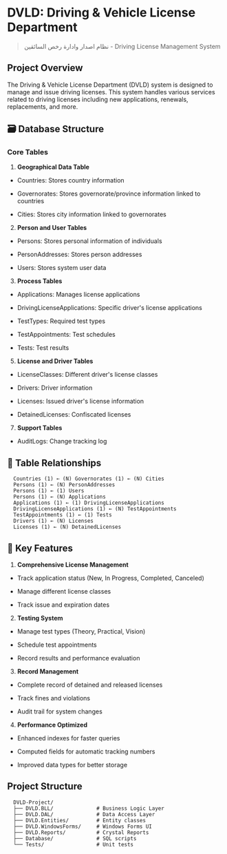 # DVLD: Driving & Vehicle License Department

> نظام اصدار وادارة رخص السائقين - Driving License Management System
## Project Overview

The Driving & Vehicle License Department (DVLD) system is designed to manage and issue driving licenses. This system handles various services related to driving licenses including new applications, renewals, replacements, and more.

## 🗃️ Database Structure

### Core Tables

1. **Geographical Data Table**
 
  - Countries: Stores country information
  
  - Governorates: Stores governorate/province information linked to countries
  
  - Cities: Stores city information linked to governorates

2. **Person and User Tables**
 
  - Persons: Stores personal information of individuals
  
  - PersonAddresses: Stores person addresses
  
  - Users: Stores system user data

3. **Process Tables**

  - Applications: Manages license applications
  
  - DrivingLicenseApplications: Specific driver's license applications
  
  - TestTypes: Required test types
  
  - TestAppointments: Test schedules
  
  - Tests: Test results

5. **License and Driver Tables**

  - LicenseClasses: Different driver's license classes
  
  - Drivers: Driver information
  
  - Licenses: Issued driver's license information
  
  - DetainedLicenses: Confiscated licenses

7. **Support Tables**

  - AuditLogs: Change tracking log

## 🔗 Table Relationships
```
  Countries (1) ← (N) Governorates (1) ← (N) Cities
  Persons (1) ← (N) PersonAddresses
  Persons (1) ← (1) Users
  Persons (1) ← (N) Applications
  Applications (1) ← (1) DrivingLicenseApplications
  DrivingLicenseApplications (1) ← (N) TestAppointments
  TestAppointments (1) ← (1) Tests
  Drivers (1) ← (N) Licenses
  Licenses (1) ← (N) DetainedLicenses
```
## 🎯 Key Features

1. **Comprehensive License Management**

  - Track application status (New, In Progress, Completed, Canceled)
  
  - Manage different license classes
  
  - Track issue and expiration dates

2. **Testing System**
 
  - Manage test types (Theory, Practical, Vision)
  
  - Schedule test appointments
  
  - Record results and performance evaluation

3. **Record Management**
 
  - Complete record of detained and released licenses
  
  - Track fines and violations
  
  - Audit trail for system changes

4. **Performance Optimized**
 
  - Enhanced indexes for faster queries
  
  - Computed fields for automatic tracking numbers
  
  - Improved data types for better storage


## Project Structure
```
  DVLD-Project/
  ├── DVLD.BLL/              # Business Logic Layer
  ├── DVLD.DAL/              # Data Access Layer
  ├── DVLD.Entities/         # Entity classes
  ├── DVLD.WindowsForms/     # Windows Forms UI
  ├── DVLD.Reports/          # Crystal Reports
  ├── Database/              # SQL scripts
  └── Tests/                 # Unit tests
```
